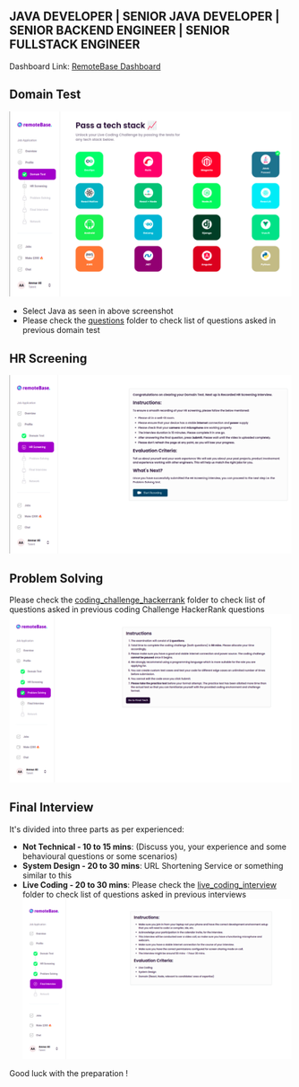 ## JAVA DEVELOPER | SENIOR JAVA DEVELOPER | SENIOR BACKEND ENGINEER | SENIOR FULLSTACK ENGINEER
Dashboard Link: [RemoteBase Dashboard](https://talent.remotebase.com/dashboard)

## Domain Test
![domain_test.png](resources/domain_test.png)
- Select Java as seen in above screenshot
- Please check the [questions](domain_test) folder to check list of questions asked in previous domain test

## HR Screening
![hr_screening.png](resources/hr_screening.png)

## Problem Solving
Please check the [coding_challenge_hackerrank](coding_challenge_hackerrank) folder to check list of questions asked in previous coding Challenge HackerRank questions
![problem_solving.png](resources/problem_solving.png)

## Final Interview
It's divided into three parts as per experienced:
- **Not Technical - 10 to 15 mins**: (Discuss you, your experience and some behavioural questions or some scenarios)
- **System Design - 20 to 30 mins**: URL Shortening Service or something similar to this
- **Live Coding - 20 to 30 mins**: Please check the [live_coding_interview](live_coding_interview) folder to check list of questions asked in previous interviews
![final_interview.png](resources/final_interview.png)


Good luck with the preparation !